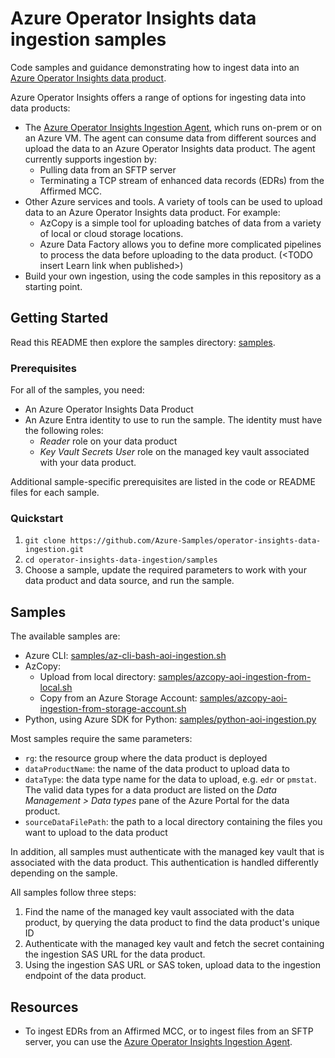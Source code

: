 # Azure Operator Insights data ingestion samples

Code samples and guidance demonstrating how to ingest data into an [Azure Operator Insights data product](https://learn.microsoft.com/en-us/azure/operator-insights/).

Azure Operator Insights offers a range of options for ingesting data into data products:

- The [Azure Operator Insights Ingestion Agent](https://learn.microsoft.com/en-us/azure/operator-insights/ingestion-agent-overview), which runs on-prem or on an Azure VM. The agent can consume data from different sources and upload the data to an Azure Operator Insights data product. The agent currently supports ingestion by:
  - Pulling data from an SFTP server
  - Terminating a TCP stream of enhanced data records (EDRs) from the Affirmed MCC.
- Other Azure services and tools. A variety of tools can be used to upload data to an Azure Operator Insights data product. For example:
  - AzCopy is a simple tool for uploading batches of data from a variety of local or cloud storage locations.
  - Azure Data Factory allows you to define more complicated pipelines to process the data before uploading to the data product.  (\<TODO insert Learn link when published>)
- Build your own ingestion, using the code samples in this repository as a starting point.

## Getting Started

Read this README then explore the samples directory: [samples](samples).

### Prerequisites

For all of the samples, you need:

- An Azure Operator Insights Data Product
- An Azure Entra identity to use to run the sample. The identity must have the following roles:
  - _Reader_ role on your data product
  - _Key Vault Secrets User_ role on the managed key vault associated with your data product.

Additional sample-specific prerequisites are listed in the code or README files for each sample.

### Quickstart

1. `git clone https://github.com/Azure-Samples/operator-insights-data-ingestion.git`
2. `cd operator-insights-data-ingestion/samples`
3. Choose a sample, update the required parameters to work with your data product and data source, and run the sample.

## Samples

The available samples are:

- Azure CLI: [samples/az-cli-bash-aoi-ingestion.sh](samples/az-cli-aoi-ingestion.sh)
- AzCopy:
  - Upload from local directory: [samples/azcopy-aoi-ingestion-from-local.sh](samples/azcopy-aoi-ingestion-from-local.sh)
  - Copy from an Azure Storage Account: [samples/azcopy-aoi-ingestion-from-storage-account.sh](samples/azcopy-aoi-ingestion-from-storage-account.sh)
- Python, using Azure SDK for Python: [samples/python-aoi-ingestion.py](samples/python-aoi-ingestion.py)

Most samples require the same parameters:

- `rg`: the resource group where the data product is deployed
- `dataProductName`: the name of the data product to upload data to
- `dataType`: the data type name for the data to upload, e.g. `edr` or `pmstat`. The valid data types for a data product are listed on the _Data Management > Data types_ pane of the Azure Portal for the data product.
- `sourceDataFilePath`: the path to a local directory containing the files you want to upload to the data product

In addition, all samples must authenticate with the managed key vault that is associated with the data product. This authentication is handled differently depending on the sample.

All samples follow three steps:

1. Find the name of the managed key vault associated with the data product, by querying the data product to find the data product's unique ID
2. Authenticate with the managed key vault and fetch the secret containing the ingestion SAS URL for the data product.
3. Using the ingestion SAS URL or SAS token, upload data to the ingestion endpoint of the data product.

## Resources

- To ingest EDRs from an Affirmed MCC, or to ingest files from an SFTP server, you can use the [Azure Operator Insights Ingestion Agent](https://learn.microsoft.com/en-us/azure/operator-insights/ingestion-agent-overview).

